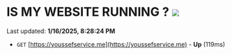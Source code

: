 # IS MY WEBSITE RUNNING ? [![](https://img.shields.io/static/v1?label=Sponsor&message=%E2%9D%A4&logo=GitHub&color=%23fe8e86)](https://github.com/sponsors/Youssef-Lehmam)

Last updated: **1/16/2025, 8:28:24 PM**

- `GET` [https://youssefservice.me](https://youssefservice.me) - **Up** (119ms)
